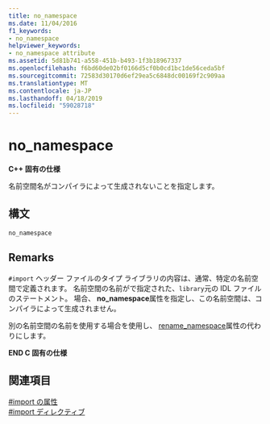 ```yaml
---
title: no_namespace
ms.date: 11/04/2016
f1_keywords:
- no_namespace
helpviewer_keywords:
- no_namespace attribute
ms.assetid: 5d81b741-a558-451b-b493-1f3b18967337
ms.openlocfilehash: f6bd60de02bf0166d5cf0b0cd1bc1de56ceda5bf
ms.sourcegitcommit: 72583d30170d6ef29ea5c6848dc00169f2c909aa
ms.translationtype: MT
ms.contentlocale: ja-JP
ms.lasthandoff: 04/18/2019
ms.locfileid: "59028718"
---
```

# <a name="nonamespace"></a>no_namespace
**C++ 固有の仕様**

名前空間名がコンパイラによって生成されないことを指定します。

## <a name="syntax"></a>構文

```
no_namespace
```

## <a name="remarks"></a>Remarks

`#import` ヘッダー ファイルのタイプ ライブラリの内容は、通常、特定の名前空間で定義されます。 名前空間の名前がで指定された、`library`元の IDL ファイルのステートメント。 場合、 **no_namespace**属性を指定し、この名前空間は、コンパイラによって生成されません。

別の名前空間の名前を使用する場合を使用し、 [rename_namespace](../preprocessor/rename-namespace.md)属性の代わりにします。

**END C 固有の仕様**

## <a name="see-also"></a>関連項目

[#import の属性](../preprocessor/hash-import-attributes-cpp.md)<br/>
[#import ディレクティブ](../preprocessor/hash-import-directive-cpp.md)